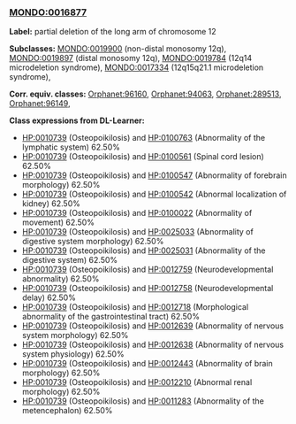 
### [MONDO:0016877](http://purl.obolibrary.org/obo/MONDO_0016877)
**Label:** partial deletion of the long arm of chromosome 12

**Subclasses:** [MONDO:0019900](http://purl.obolibrary.org/obo/MONDO_0019900) (non-distal monosomy 12q), [MONDO:0019897](http://purl.obolibrary.org/obo/MONDO_0019897) (distal monosomy 12q), [MONDO:0019784](http://purl.obolibrary.org/obo/MONDO_0019784) (12q14 microdeletion syndrome), [MONDO:0017334](http://purl.obolibrary.org/obo/MONDO_0017334) (12q15q21.1 microdeletion syndrome), 

**Corr. equiv. classes:** [Orphanet:96160](http://www.orpha.net/ORDO/Orphanet_96160), [Orphanet:94063](http://www.orpha.net/ORDO/Orphanet_94063), [Orphanet:289513](http://www.orpha.net/ORDO/Orphanet_289513), [Orphanet:96149](http://www.orpha.net/ORDO/Orphanet_96149), 

**Class expressions from DL-Learner:**

- [HP:0010739](http://purl.obolibrary.org/obo/HP_0010739) (Osteopoikilosis) and [HP:0100763](http://purl.obolibrary.org/obo/HP_0100763) (Abnormality of the lymphatic system) 62.50%
- [HP:0010739](http://purl.obolibrary.org/obo/HP_0010739) (Osteopoikilosis) and [HP:0100561](http://purl.obolibrary.org/obo/HP_0100561) (Spinal cord lesion) 62.50%
- [HP:0010739](http://purl.obolibrary.org/obo/HP_0010739) (Osteopoikilosis) and [HP:0100547](http://purl.obolibrary.org/obo/HP_0100547) (Abnormality of forebrain morphology) 62.50%
- [HP:0010739](http://purl.obolibrary.org/obo/HP_0010739) (Osteopoikilosis) and [HP:0100542](http://purl.obolibrary.org/obo/HP_0100542) (Abnormal localization of kidney) 62.50%
- [HP:0010739](http://purl.obolibrary.org/obo/HP_0010739) (Osteopoikilosis) and [HP:0100022](http://purl.obolibrary.org/obo/HP_0100022) (Abnormality of movement) 62.50%
- [HP:0010739](http://purl.obolibrary.org/obo/HP_0010739) (Osteopoikilosis) and [HP:0025033](http://purl.obolibrary.org/obo/HP_0025033) (Abnormality of digestive system morphology) 62.50%
- [HP:0010739](http://purl.obolibrary.org/obo/HP_0010739) (Osteopoikilosis) and [HP:0025031](http://purl.obolibrary.org/obo/HP_0025031) (Abnormality of the digestive system) 62.50%
- [HP:0010739](http://purl.obolibrary.org/obo/HP_0010739) (Osteopoikilosis) and [HP:0012759](http://purl.obolibrary.org/obo/HP_0012759) (Neurodevelopmental abnormality) 62.50%
- [HP:0010739](http://purl.obolibrary.org/obo/HP_0010739) (Osteopoikilosis) and [HP:0012758](http://purl.obolibrary.org/obo/HP_0012758) (Neurodevelopmental delay) 62.50%
- [HP:0010739](http://purl.obolibrary.org/obo/HP_0010739) (Osteopoikilosis) and [HP:0012718](http://purl.obolibrary.org/obo/HP_0012718) (Morphological abnormality of the gastrointestinal tract) 62.50%
- [HP:0010739](http://purl.obolibrary.org/obo/HP_0010739) (Osteopoikilosis) and [HP:0012639](http://purl.obolibrary.org/obo/HP_0012639) (Abnormality of nervous system morphology) 62.50%
- [HP:0010739](http://purl.obolibrary.org/obo/HP_0010739) (Osteopoikilosis) and [HP:0012638](http://purl.obolibrary.org/obo/HP_0012638) (Abnormality of nervous system physiology) 62.50%
- [HP:0010739](http://purl.obolibrary.org/obo/HP_0010739) (Osteopoikilosis) and [HP:0012443](http://purl.obolibrary.org/obo/HP_0012443) (Abnormality of brain morphology) 62.50%
- [HP:0010739](http://purl.obolibrary.org/obo/HP_0010739) (Osteopoikilosis) and [HP:0012210](http://purl.obolibrary.org/obo/HP_0012210) (Abnormal renal morphology) 62.50%
- [HP:0010739](http://purl.obolibrary.org/obo/HP_0010739) (Osteopoikilosis) and [HP:0011283](http://purl.obolibrary.org/obo/HP_0011283) (Abnormality of the metencephalon) 62.50%


